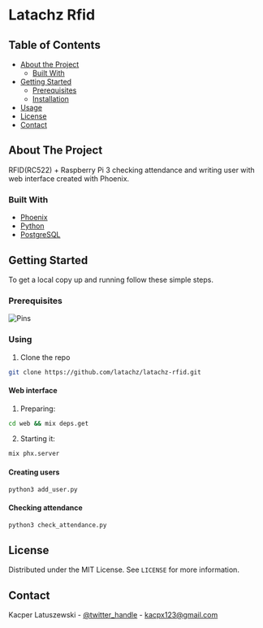 # Latachz Rfid

<!-- TABLE OF CONTENTS -->
## Table of Contents

* [About the Project](#about-the-project)
  * [Built With](#built-with)
* [Getting Started](#getting-started)
  * [Prerequisites](#prerequisites)
  * [Installation](#installation)
* [Usage](#usage)
* [License](#license)
* [Contact](#contact)



<!-- ABOUT THE PROJECT -->
## About The Project

RFID(RC522) + Raspberry Pi 3 checking attendance and writing user with web interface created with Phoenix.


### Built With

* [Phoenix](https://www.phoenixframework.org/)
* [Python](https://www.python.org/)
* [PostgreSQL](https://www.postgresql.org/)



<!-- GETTING STARTED -->
## Getting Started

To get a local copy up and running follow these simple steps.

### Prerequisites

![Pins](https://i.stack.imgur.com/VzdSh.jpg)

### Using
 
1. Clone the repo
```sh
git clone https://github.com/latachz/latachz-rfid.git
```

#### Web interface

1. Preparing:
```sh
cd web && mix deps.get
```
2. Starting it:
```sh
mix phx.server
```

#### Creating users
```sh
python3 add_user.py
```

#### Checking attendance
```sh
python3 check_attendance.py
```

<!-- LICENSE -->
## License

Distributed under the MIT License. See `LICENSE` for more information.

<!-- CONTACT -->
## Contact

Kacper Latuszewski - [@twitter_handle](https://twitter.com/kacpx123) - kacpx123@gmail.com


